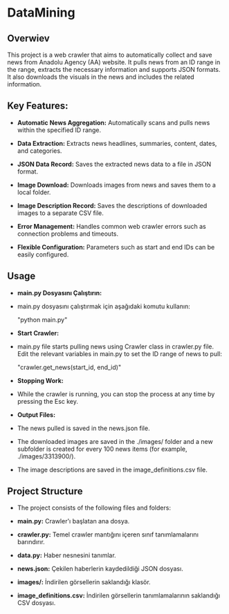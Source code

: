 # DataMining

## Overwiev
This project is a web crawler that aims to automatically collect and save news from Anadolu Agency (AA) website. It pulls news from an ID range in the range, extracts the necessary information and supports JSON formats. It also downloads the visuals in the news and includes the related information.

## Key Features:

- **Automatic News Aggregation:** Automatically scans and pulls news within the specified ID range.

- **Data Extraction:** Extracts news headlines, summaries, content, dates, and categories.

- **JSON Data Record:** Saves the extracted news data to a file in JSON format.

- **Image Download:** Downloads images from news and saves them to a local folder.

- **Image Description Record:** Saves the descriptions of downloaded images to a separate CSV file.

- **Error Management:** Handles common web crawler errors such as connection problems and timeouts.

- **Flexible Configuration:** Parameters such as start and end IDs can be easily configured.


## Usage

- **main.py Dosyasını Çalıştırın:**

- main.py dosyasını çalıştırmak için aşağıdaki komutu kullanın:

  "python main.py"

- **Start Crawler:**

- main.py file starts pulling news using Crawler class in crawler.py file. Edit the relevant variables in main.py to set the ID range of news to pull:

  "crawler.get_news(start_id, end_id)"

- **Stopping Work:**

- While the crawler is running, you can stop the process at any time by pressing the Esc key.

- **Output Files:**

- The news pulled is saved in the news.json file.

- The downloaded images are saved in the ./images/ folder and a new subfolder is created for every 100 news items (for example, ./images/3313900/).

- The image descriptions are saved in the image_definitions.csv file.

## Project Structure

- The project consists of the following files and folders:

- **main.py:** Crawler'ı başlatan ana dosya.

- **crawler.py:** Temel crawler mantığını içeren sınıf tanımlamalarını barındırır.

- **data.py:** Haber nesnesini tanımlar.

- **news.json:** Çekilen haberlerin kaydedildiği JSON dosyası.

- **images/:** İndirilen görsellerin saklandığı klasör.

- **image_definitions.csv:** İndirilen görsellerin tanımlamalarının saklandığı CSV dosyası.












